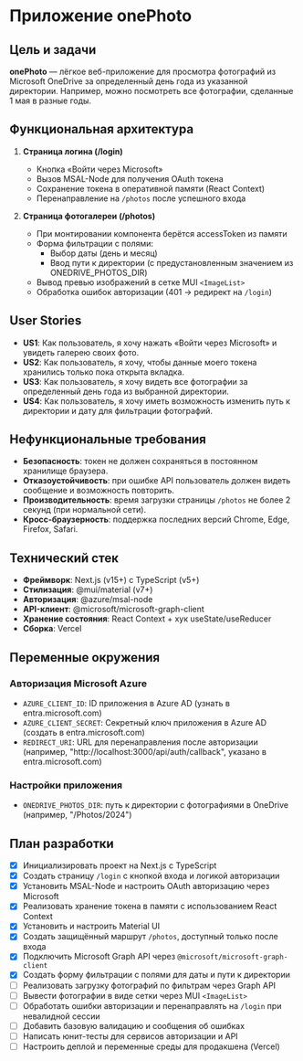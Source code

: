 # Приложение **onePhoto**

## Цель и задачи

**onePhoto** — лёгкое веб-приложение для просмотра фотографий из Microsoft OneDrive за определенный день года из указанной директории. Например, можно посмотреть все фотографии, сделанные 1 мая в разные годы.

## Функциональная архитектура

1. **Страница логина (/login)**  
   - Кнопка «Войти через Microsoft»  
   - Вызов MSAL-Node для получения OAuth токена  
   - Сохранение токена в оперативной памяти (React Context)  
   - Перенаправление на `/photos` после успешного входа

2. **Страница фотогалереи (/photos)**  
   - При монтировании компонента берётся accessToken из памяти  
   - Форма фильтрации с полями:
     - Выбор даты (день и месяц)
     - Ввод пути к директории (с предустановленным значением из ONEDRIVE_PHOTOS_DIR)
   - Вывод превью изображений в сетке MUI `<ImageList>`  
   - Обработка ошибок авторизации (401 → редирект на `/login`)

## User Stories

- **US1**: Как пользователь, я хочу нажать «Войти через Microsoft» и увидеть галерею своих фото.
- **US2**: Как пользователь, я хочу, чтобы данные моего токена хранились только пока открыта вкладка.
- **US3**: Как пользователь, я хочу видеть все фотографии за определенный день года из выбранной директории.
- **US4**: Как пользователь, я хочу иметь возможность изменить путь к директории и дату для фильтрации фотографий.

## Нефункциональные требования

- **Безопасность**: токен не должен сохраняться в постоянном хранилище браузера.
- **Отказоустойчивость**: при ошибке API пользователь должен видеть сообщение и возможность повторить.
- **Производительность**: время загрузки страницы `/photos` не более 2 секунд (при нормальной сети).
- **Кросс-браузерность**: поддержка последних версий Chrome, Edge, Firefox, Safari.

## Технический стек

- **Фреймворк**: Next.js (v15+) с TypeScript (v5+)
- **Стилизация**: @mui/material (v7+)  
- **Авторизация**: @azure/msal-node  
- **API-клиент**: @microsoft/microsoft-graph-client  
- **Хранение состояния**: React Context + хук useState/useReducer  
- **Сборка**: Vercel

## Переменные окружения

### Авторизация Microsoft Azure
- `AZURE_CLIENT_ID`: ID приложения в Azure AD (узнать в entra.microsoft.com)
- `AZURE_CLIENT_SECRET`: Секретный ключ приложения в Azure AD (создать в entra.microsoft.com)
- `REDIRECT_URI`: URL для перенаправления после авторизации (например, "http://localhost:3000/api/auth/callback", указано в entra.microsoft.com)

### Настройки приложения
- `ONEDRIVE_PHOTOS_DIR`: путь к директории с фотографиями в OneDrive (например, "/Photos/2024")

## План разработки

- [x] Инициализировать проект на Next.js с TypeScript  
- [x] Создать страницу `/login` с кнопкой входа и логикой авторизации  
- [x] Установить MSAL-Node и настроить OAuth авторизацию через Microsoft  
- [x] Реализовать хранение токена в памяти с использованием React Context  
- [x] Установить и настроить Material UI  
- [x] Создать защищённый маршрут `/photos`, доступный только после входа  
- [x] Подключить Microsoft Graph API через `@microsoft/microsoft-graph-client`  
- [x] Создать форму фильтрации с полями для даты и пути к директории
- [ ] Реализовать загрузку фотографий по фильтрам через Graph API  
- [ ] Вывести фотографии в виде сетки через MUI `<ImageList>`  
- [ ] Обработать ошибки авторизации и перенаправлять на `/login` при невалидной сессии  
- [ ] Добавить базовую валидацию и сообщения об ошибках  
- [ ] Написать юнит-тесты для сервисов авторизации и API  
- [ ] Настроить деплой и переменные среды для продакшена (Vercel)
